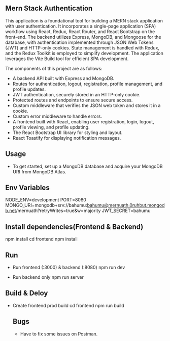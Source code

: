 ## Mern Stack Authentication

This application is a foundational tool for building a MERN stack application with user authentication. It incorporates a single-page application (SPA) workflow using React, Redux, React Router, and React Bootstrap on the front-end. The backend utilizes Express, MongoDB, and Mongoose for the database, with authentication implemented through JSON Web Tokens (JWT) and HTTP-only cookies. State management is handled with Redux, and the Redux Toolkit is employed to simplify development. The application leverages the Vite Build tool for efficient SPA development.

The components of this project are as follows:
* A backend API built with Express and MongoDB.
* Routes for authentication, logout, registration, profile management, and profile updates.
* JWT authentication, securely stored in an HTTP-only cookie.
* Protected routes and endpoints to ensure secure access.
* Custom middleware that verifies the JSON web token and stores it in a cookie.
* Custom error middleware to handle errors.
* A frontend built with React, enabling user registration, login, logout, profile viewing, and profile updating.
* The React Bootstrap UI library for styling and layout.
* React Toastify for displaying notification messages.

## Usage
* To get started, set up a MongoDB database and acquire your MongoDB URI from MongoDB Atlas.

## Env Variables
NODE_ENV=development
PORT=8080
MONGO_URI=mongodb+srv://bahumu:bahumu@mernuath.0ruhbut.mongodb.net/mernuath?retryWrites=true&w=majority
JWT_SECRET=bahumu

## Install dependencies(Frontend & Backend)
npm install
cd frontend
npm install

## Run
* Run frontend (:3000) & backend (:8080)
  npm run dev

* Run backend only
  npm run server

## Build & Deloy
* Create frontend prod build
  cd frontend
  npm run build

  ## Bugs 
  * Have to fix some issues on Postman.
